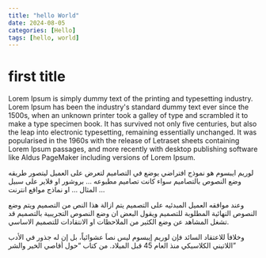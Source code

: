 ```yaml
---
title: "hello World"
date: 2024-08-05
categories: [Hello]
tags: [hello, world]
---
```


# first title


Lorem Ipsum is simply dummy text of the printing and typesetting industry. Lorem Ipsum has been the industry's standard dummy text ever since the 1500s, when an unknown printer took a galley of type and scrambled it to make a type specimen book. It has survived not only five centuries, but also the leap into electronic typesetting, remaining essentially unchanged. It was popularised in the 1960s with the release of Letraset sheets containing Lorem Ipsum passages, and more recently with desktop publishing software like Aldus PageMaker including versions of Lorem Ipsum.

لوريم ايبسوم هو نموذج افتراضي يوضع في التصاميم لتعرض على العميل ليتصور طريقه وضع النصوص بالتصاميم سواء كانت تصاميم مطبوعه … بروشور او فلاير على سبيل المثال … او نماذج مواقع انترنت …

وعند موافقه العميل المبدئيه على التصميم يتم ازالة هذا النص من التصميم ويتم وضع النصوص النهائية المطلوبة للتصميم ويقول البعض ان وضع النصوص التجريبية بالتصميم قد تشغل المشاهد عن وضع الكثير من الملاحظات او الانتقادات للتصميم الاساسي.

وخلافاَ للاعتقاد السائد فإن لوريم إيبسوم ليس نصاَ عشوائياً، بل إن له جذور في الأدب اللاتيني الكلاسيكي منذ العام 45 قبل الميلاد. من كتاب “حول أقاصي الخير والشر”